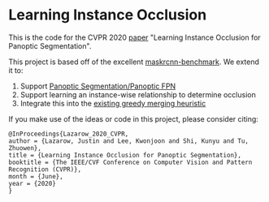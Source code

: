 # Learning Instance Occlusion

This is the code for the CVPR 2020 [paper](http://openaccess.thecvf.com/content_CVPR_2020/papers/Lazarow_Learning_Instance_Occlusion_for_Panoptic_Segmentation_CVPR_2020_paper.pdf) "Learning Instance Occlusion for Panoptic Segmentation".

This project is based off of the excellent [maskrcnn-benchmark](https://github.com/facebookresearch/maskrcnn-benchmark). We extend it to:

1. Support [Panoptic Segmentation/Panoptic FPN](https://arxiv.org/abs/1901.02446)
2. Support learning an instance-wise relationship to determine occlusion
3. Integrate this into the [existing greedy merging heuristic](https://arxiv.org/abs/1801.00868)

If you make use of the ideas or code in this project, please consider citing:

```
@InProceedings{Lazarow_2020_CVPR,
author = {Lazarow, Justin and Lee, Kwonjoon and Shi, Kunyu and Tu, Zhuowen},
title = {Learning Instance Occlusion for Panoptic Segmentation},
booktitle = {The IEEE/CVF Conference on Computer Vision and Pattern Recognition (CVPR)},
month = {June},
year = {2020}
}
```
